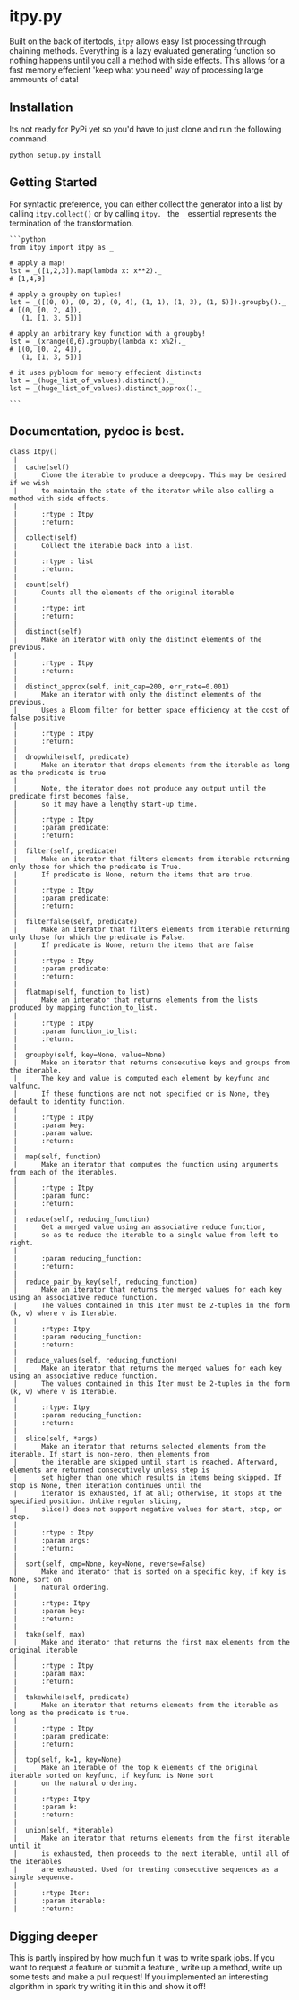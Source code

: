 itpy.py
=========

Built on the back of itertools, `itpy` allows easy list processing through chaining methods.
Everything is a lazy evaluated generating function so nothing happens until you call a method
with side effects. This allows for a fast memory effecient 'keep what you need' way of processing
large ammounts of data!


## Installation

Its not ready for PyPi yet so you'd have to just clone and run the following command.

    python setup.py install

## Getting Started

For syntactic preference, you can either collect the generator into a list by calling `itpy.collect()` or by calling
`itpy._` the `_` essential represents the termination of the transformation.

    ```python
    from itpy import itpy as _

    # apply a map!
    lst = _([1,2,3]).map(lambda x: x**2)._
    # [1,4,9]
    
    # apply a groupby on tuples!
    lst = _([(0, 0), (0, 2), (0, 4), (1, 1), (1, 3), (1, 5)]).groupby()._
    # [(0, [0, 2, 4]),
       (1, [1, 3, 5])]
       
    # apply an arbitrary key function with a groupby!
    lst = _(xrange(0,6).groupby(lambda x: x%2)._
    # [(0, [0, 2, 4]),
       (1, [1, 3, 5])]
       
    # it uses pybloom for memory effecient distincts
    lst = _(huge_list_of_values).distinct()._
    lst = _(huge_list_of_values).distinct_approx()._
    
    ```
    
## Documentation, pydoc is best.

    class Itpy()
     |
     |  cache(self)
     |      Clone the iterable to produce a deepcopy. This may be desired if we wish
     |      to maintain the state of the iterator while also calling a method with side effects.
     |      
     |      :rtype : Itpy
     |      :return:
     |  
     |  collect(self)
     |      Collect the iterable back into a list.
     |      
     |      :rtype : list
     |      :return:
     |  
     |  count(self)
     |      Counts all the elements of the original iterable
     |      
     |      :rtype: int
     |      :return:
     |  
     |  distinct(self)
     |      Make an iterator with only the distinct elements of the previous.
     |      
     |      :rtype : Itpy
     |      :return:
     |  
     |  distinct_approx(self, init_cap=200, err_rate=0.001)
     |      Make an iterator with only the distinct elements of the previous.
     |      Uses a Bloom filter for better space efficiency at the cost of false positive
     |      
     |      :rtype : Itpy
     |      :return:
     |  
     |  dropwhile(self, predicate)
     |      Make an iterator that drops elements from the iterable as long as the predicate is true
     |      
     |      Note, the iterator does not produce any output until the predicate first becomes false,
     |      so it may have a lengthy start-up time.
     |      
     |      :rtype : Itpy
     |      :param predicate:
     |      :return:
     |  
     |  filter(self, predicate)
     |      Make an iterator that filters elements from iterable returning only those for which the predicate is True.
     |      If predicate is None, return the items that are true.
     |      
     |      :rtype : Itpy
     |      :param predicate:
     |      :return:
     |  
     |  filterfalse(self, predicate)
     |      Make an iterator that filters elements from iterable returning only those for which the predicate is False.
     |      If predicate is None, return the items that are false
     |      
     |      :rtype : Itpy
     |      :param predicate:
     |      :return:
     |  
     |  flatmap(self, function_to_list)
     |      Make an interator that returns elements from the lists produced by mapping function_to_list.
     |      
     |      :rtype : Itpy
     |      :param function_to_list:
     |      :return:
     |  
     |  groupby(self, key=None, value=None)
     |      Make an iterator that returns consecutive keys and groups from the iterable.
     |      The key and value is computed each element by keyfunc and valfunc.
     |      If these functions are not not specified or is None, they default to identity function.
     |      
     |      :rtype : Itpy
     |      :param key:
     |      :param value:
     |      :return:
     |  
     |  map(self, function)
     |      Make an iterator that computes the function using arguments from each of the iterables.
     |      
     |      :rtype : Itpy
     |      :param func:
     |      :return:
     |  
     |  reduce(self, reducing_function)
     |      Get a merged value using an associative reduce function,
     |      so as to reduce the iterable to a single value from left to right.
     |      
     |      :param reducing_function:
     |      :return:
     |  
     |  reduce_pair_by_key(self, reducing_function)
     |      Make an iterator that returns the merged values for each key using an associative reduce function.
     |      The values contained in this Iter must be 2-tuples in the form (k, v) where v is Iterable.
     |      
     |      :rtype: Itpy
     |      :param reducing_function:
     |      :return:
     |  
     |  reduce_values(self, reducing_function)
     |      Make an iterator that returns the merged values for each key using an associative reduce function.
     |      The values contained in this Iter must be 2-tuples in the form (k, v) where v is Iterable.
     |      
     |      :rtype: Itpy
     |      :param reducing_function:
     |      :return:
     |  
     |  slice(self, *args)
     |      Make an iterator that returns selected elements from the iterable. If start is non-zero, then elements from
     |      the iterable are skipped until start is reached. Afterward, elements are returned consecutively unless step is
     |      set higher than one which results in items being skipped. If stop is None, then iteration continues until the
     |      iterator is exhausted, if at all; otherwise, it stops at the specified position. Unlike regular slicing,
     |      slice() does not support negative values for start, stop, or step.
     |      
     |      :rtype : Itpy
     |      :param args:
     |      :return:
     |  
     |  sort(self, cmp=None, key=None, reverse=False)
     |      Make and iterator that is sorted on a specific key, if key is None, sort on
     |      natural ordering.
     |      
     |      :rtype: Itpy
     |      :param key:
     |      :return:
     |  
     |  take(self, max)
     |      Make and iterator that returns the first max elements from the original iterable
     |      
     |      :rtype : Itpy
     |      :param max:
     |      :return:
     |  
     |  takewhile(self, predicate)
     |      Make an iterator that returns elements from the iterable as long as the predicate is true.
     |      
     |      :rtype : Itpy
     |      :param predicate:
     |      :return:
     |  
     |  top(self, k=1, key=None)
     |      Make an iterable of the top k elements of the original iterable sorted on keyfunc, if keyfunc is None sort
     |      on the natural ordering.
     |      
     |      :rtype: Itpy
     |      :param k:
     |      :return:
     |  
     |  union(self, *iterable)
     |      Make an iterator that returns elements from the first iterable until it
     |      is exhausted, then proceeds to the next iterable, until all of the iterables
     |      are exhausted. Used for treating consecutive sequences as a single sequence.
     |      
     |      :rtype Iter:
     |      :param iterable:
     |      :return:

## Digging deeper

This is partly inspired by how much fun it was to write spark jobs. If you want to request a feature or submit a feature
, write up a method, write up some tests and make a pull request! If you implemented an interesting algorithm in spark
try writing it in this and show it off!
